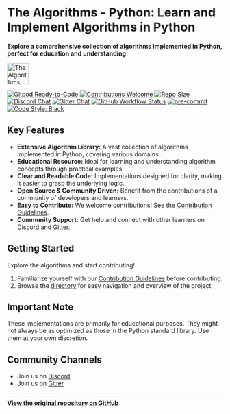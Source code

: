 # The Algorithms - Python: Learn and Implement Algorithms in Python

**Explore a comprehensive collection of algorithms implemented in Python, perfect for education and understanding.**

[<img src="https://raw.githubusercontent.com/TheAlgorithms/website/1cd824df116b27029f17c2d1b42d81731f28a920/public/logo.svg" height="50" alt="The Algorithms Logo">](https://github.com/TheAlgorithms/)

[![Gitpod Ready-to-Code](https://img.shields.io/badge/Gitpod-Ready--to--Code-blue?logo=gitpod&style=flat-square)](https://gitpod.io/#https://github.com/TheAlgorithms/Python)
[![Contributions Welcome](https://img.shields.io/static/v1.svg?label=Contributions&message=Welcome&color=0059b3&style=flat-square)](https://github.com/TheAlgorithms/Python/blob/master/CONTRIBUTING.md)
[![Repo Size](https://img.shields.io/github/repo-size/TheAlgorithms/Python.svg?label=Repo%20size&style=flat-square)](https://github.com/TheAlgorithms/Python)
[![Discord Chat](https://img.shields.io/discord/808045925556682782.svg?logo=discord&colorB=7289DA&style=flat-square)](https://the-algorithms.com/discord)
[![Gitter Chat](https://img.shields.io/badge/Chat-Gitter-ff69b4.svg?label=Chat&logo=gitter&style=flat-square)](https://gitter.im/TheAlgorithms/community)
[![GitHub Workflow Status](https://img.shields.io/github/actions/workflow/status/TheAlgorithms/Python/build.yml?branch=master&label=CI&logo=github&style=flat-square)](https://github.com/TheAlgorithms/Python/actions)
[![pre-commit](https://img.shields.io/badge/pre--commit-enabled-brightgreen?logo=pre-commit&logoColor=white&style=flat-square)](https://github.com/pre-commit/pre-commit)
[![Code Style: Black](https://img.shields.io/static/v1?label=code%20style&message=black&color=black&style=flat-square)](https://github.com/psf/black)

## Key Features

*   **Extensive Algorithm Library:** A vast collection of algorithms implemented in Python, covering various domains.
*   **Educational Resource:** Ideal for learning and understanding algorithm concepts through practical examples.
*   **Clear and Readable Code:** Implementations designed for clarity, making it easier to grasp the underlying logic.
*   **Open Source & Community Driven:**  Benefit from the contributions of a community of developers and learners.
*   **Easy to Contribute:**  We welcome contributions! See the [Contribution Guidelines](CONTRIBUTING.md).
*   **Community Support:** Get help and connect with other learners on [Discord](https://the-algorithms.com/discord) and [Gitter](https://gitter.im/TheAlgorithms/community).

## Getting Started

Explore the algorithms and start contributing!

1.  Familiarize yourself with our [Contribution Guidelines](CONTRIBUTING.md) before contributing.
2.  Browse the [directory](DIRECTORY.md) for easy navigation and overview of the project.

## Important Note

These implementations are primarily for educational purposes.  They might not always be as optimized as those in the Python standard library.  Use them at your own discretion.

## Community Channels

*   Join us on [Discord](https://the-algorithms.com/discord)
*   Join us on [Gitter](https://gitter.im/TheAlgorithms/community)

---

[**View the original repository on GitHub**](https://github.com/TheAlgorithms/Python)